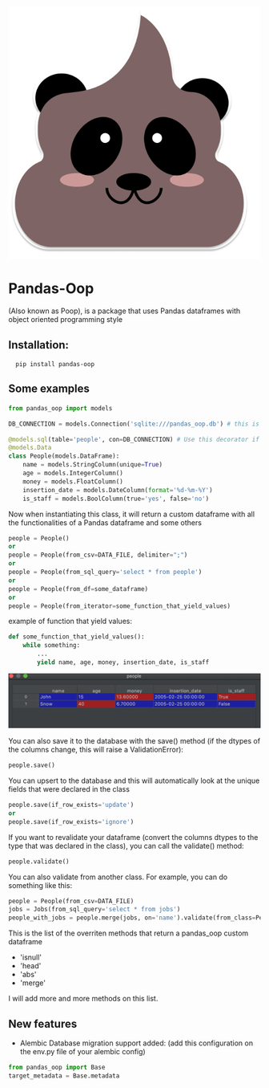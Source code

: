 ![image](static/images/poop_sticker.png)
# Pandas-Oop
(Also known as Poop), is a package that uses Pandas dataframes with object oriented programming style

Installation:
- 

```shell script
  pip install pandas-oop
```

Some examples
-

```python
from pandas_oop import models
```
```python
DB_CONNECTION = models.Connection('sqlite:///pandas_oop.db') # this is the same con_string for sqlalchemy engine
```
```python
@models.sql(table='people', con=DB_CONNECTION) # Use this decorator if you want to connect your class to a database
@models.Data
class People(models.DataFrame):
    name = models.StringColumn(unique=True)
    age = models.IntegerColumn()
    money = models.FloatColumn()
    insertion_date = models.DateColumn(format='%d-%m-%Y')
    is_staff = models.BoolColumn(true='yes', false='no')
```

Now when instantiating this class, it will return a custom dataframe with all the functionalities of a Pandas
dataframe and some others

```python
people = People()
or
people = People(from_csv=DATA_FILE, delimiter=";")
or
people = People(from_sql_query='select * from people')
or
people = People(from_df=some_dataframe)
or
people = People(from_iterator=some_function_that_yield_values)
```
example of function that yield values:

```python
def some_function_that_yield_values():
    while something:
        ...
        yield name, age, money, insertion_date, is_staff
```

![image](static/images/df.png)

You can also save it to the database with the save() method (if the dtypes of the columns change, this will raise a 
ValidationError):

```python
people.save()
```

You can upsert to the database and this will automatically look at the unique fields that were declared in the class

```python
people.save(if_row_exists='update')
or
people.save(if_row_exists='ignore')
```

If you want to revalidate your dataframe (convert the columns dtypes to the type that was declared in the class), you can 
call the validate() method:

```python
people.validate()
```

You can also validate from another class. For example, you can do something like this:  

```python
people = People(from_csv=DATA_FILE)
jobs = Jobs(from_sql_query='select * from jobs')
people_with_jobs = people.merge(jobs, on='name').validate(from_class=PeopleWithJobs)
```

This is the list of the overriten methods that return a pandas_oop custom dataframe
- 'isnull'
- 'head'
- 'abs'
- 'merge'

I will add more and more methods on this list.


New features
-
- Alembic Database migration support added: (add this configuration on the env.py file of your alembic config)
```python
from pandas_oop import Base
target_metadata = Base.metadata
```